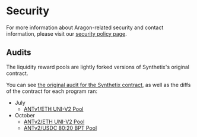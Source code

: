 # Security

For more information about Aragon-related security and contact information, please visit our [security policy page](https://wiki.aragon.org/association/security/).

## Audits

The liquidity reward pools are lightly forked versions of Synthetix's original contract.

You can see [the original audit for the Synthetix contract](security/unipool-audit-report.-sigp.pdf), as well as the diffs of the contract for each program ran:

- July
  - [ANTv1/ETH UNI-V2 Pool](https://www.diffchecker.com/ggIkoPqv)
- October
  - [ANTv2/ETH UNI-V2 Pool](https://www.diffchecker.com/AD5hKQRB)
  - [ANTv2/USDC 80:20 BPT Pool](https://www.diffchecker.com/VjzCgVff)
